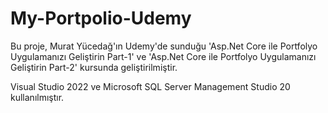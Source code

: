 # My-Portpolio-Udemy

Bu proje, Murat Yücedağ'ın Udemy'de sunduğu 'Asp.Net Core ile Portfolyo Uygulamanızı Geliştirin Part-1' ve 'Asp.Net Core ile Portfolyo Uygulamanızı Geliştirin Part-2' kursunda geliştirilmiştir.

Visual Studio 2022 ve Microsoft SQL Server Management Studio 20 kullanılmıştır.
